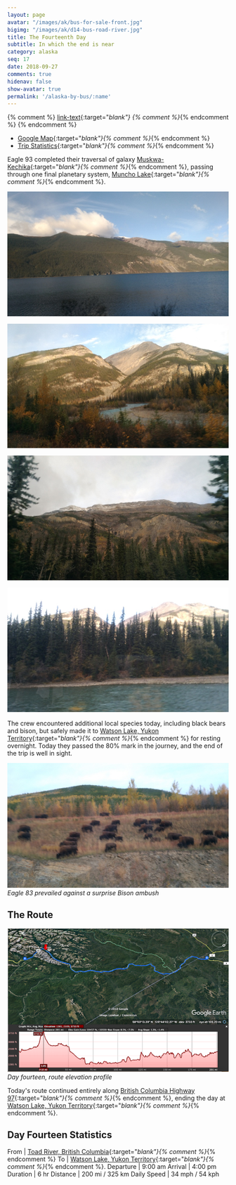 ```yaml
---
layout: page
avatar: "/images/ak/bus-for-sale-front.jpg"
bigimg: "/images/ak/d14-bus-road-river.jpg"
title: The Fourteenth Day
subtitle: In which the end is near
category: alaska
seq: 17
date: 2018-09-27
comments: true
hidenav: false
show-avatar: true
permalink: '/alaska-by-bus/:name'
---
```


{% comment %}
[link-text](link-url){:target="_blank"}
{% comment %}_{% endcomment %}
{% endcomment %}


* [Google Map](https://drive.google.com/open?id=1QToP1iDFNB0dEk8pjlkAVyIr8ThzeEdh&usp=sharing){:target="_blank"}{% comment %}_{% endcomment %} 
* [Trip Statistics](https://docs.google.com/spreadsheets/d/10dU6wdnTdiuMCkSWJ2yGe1PNjGZWlgYcmZ_RCtjf--8/edit?usp=sharing){:target="_blank"}{% comment %}_{% endcomment %}

Eagle 93 completed their traversal of galaxy 
[Muskwa-Kechika](https://en.wikipedia.org/wiki/Muskwa-Kechika_Management_Area){:target="_blank"}{% comment %}_{% endcomment %},
passing through one final planetary system, 
[Muncho Lake](https://en.wikipedia.org/wiki/Muncho_Lake_Provincial_Park){:target="_blank"}{% comment %}_{% endcomment %}.

![d14-lake-mountains-sky](/images/ak/d14-lake-mountains-sky.jpg)

![d14-mountains-sky](/images/ak/d14-mountains-sky.jpg)

![d14-rock-face](/images/ak/d14-rock-face.jpg)

![d14-smith-river-mountains](/images/ak/d14-smith-river-mountains.jpg)


The crew encountered additional local species today, including black bears and 
bison, but safely made it to 
[Watson Lake, Yukon Territory](https://en.wikipedia.org/wiki/Watson_Lake,_Yukon){:target="_blank"}{% comment %}_{% endcomment %}
for resting overnight. Today they passed the 80% mark in the journey, and
the end of the trip is well in sight.

![d14-bison-invasion](/images/ak/d14-bison-invasion.jpg)
*Eagle 83 prevailed against a surprise Bison ambush*

## The Route

![d14-elevation](/images/ak/d14-elevation.png)
*Day fourteen, route elevation profile*

Today's route continued entirely along
[British Columbia Highway 97](https://en.wikipedia.org/wiki/British_Columbia_Highway_97){:target="_blank"}{% comment %}_{% endcomment %},
ending the day at
[Watson Lake, Yukon Territory](https://en.wikipedia.org/wiki/Watson_Lake,_Yukon){:target="_blank"}{% comment %}_{% endcomment %}.

## Day Fourteen Statistics

From | [Toad River, British Columbia](https://en.wikipedia.org/wiki/Toad_River,_British_Columbia){:target="_blank"}{% comment %}_{% endcomment %}
To | [Watson Lake, Yukon Territory](https://en.wikipedia.org/wiki/Watson_Lake,_Yukon){:target="_blank"}{% comment %}_{% endcomment %}.
Departure | 9:00 am 
Arrival | 4:00 pm 
Duration | 6 hr
Distance | 200 mi / 325 km
Daily Speed | 34 mph / 54 kph

